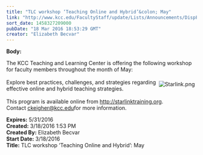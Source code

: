 ```yaml
---
title: "TLC workshop ‘Teaching Online and Hybrid’&colon; May"
link: "http://www.kcc.edu/FacultyStaff/update/Lists/Announcements/DispForm.aspx?ID=2186"
sort_date: 1458327209000
pubDate: "18 Mar 2016 18:53:29 GMT"
creator: "Elizabeth Becvar"
---
```


<div><b>Body:</b> <div class="ExternalClassD391EFB183A1456FBE60DB3C938CFC5F"><p>​The KCC Teaching and Learning Center is offering the following workshop for faculty members throughout the month of May: <br /><br /><img alt="Starlink.png" src="/FacultyStaff/update/Documents/Starlink.png" style="vertical-align:auto;float:right;margin:5px" />Explore best practices, challenges, and strategies regarding effective online and hybrid teaching strategies.<br /><br />This program is available online from <a href="http://starlinktraining.org/">http://starlinktraining.org</a>.<br />Contact <a href="mailto:ckeigher@kcc.edu">ckeigher@kcc.edu</a>for more information.<br /></p></div></div>
<div><b>Expires:</b> 5/31/2016</div>
<div><b>Created:</b> 3/18/2016 1:53 PM</div>
<div><b>Created By:</b> Elizabeth Becvar</div>
<div><b>Start Date:</b> 3/18/2016</div>
<div><b>Title:</b> TLC workshop ‘Teaching Online and Hybrid’: May</div>
